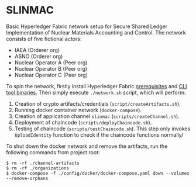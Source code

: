 # SLINMAC
Basic Hyperledger Fabric network setup for Secure Shared Ledger Implementation of Nuclear Materials Accounting and Control. The network consists of five fictional actors:

- IAEA (Orderer org)
- ASNO (Orderer org)
- Nuclear Operator A (Peer org)
- Nuclear Operator B (Peer org)
- Nuclear Operator C (Peer org)

To spin the network, firstly install Hyperledger Fabric [prerequisites](https://hyperledger-fabric.readthedocs.io/en/release-2.4/prereqs.html) and [CLI tool binaries](https://hyperledger-fabric.readthedocs.io/en/release-2.4/install.html). Then simply execute `./network.sh` script, which will perform:

1. Creation of crypto artifacts/credentials (`script/createArtifacts.sh`).
2. Running docker container network (`docker-compose`).
3. Creation of application channel `slinmac` (`scripts/createChannel.sh`).
4. Deployment of chaincode (`scripts/deployChaincode.sh`).
5. Testing of chaincode (`scripts/testChaincode.sh`). This step only invokes `UploadIdentity` function to check if the chaincode functions normally/

To shut down the docker network and remove the artifacts, run the following commands from project root:
```
$ rm -rf ./channel-artifacts
$ rm -rf ./organizations
$ docker-compose -f ./config/docker/docker-compose.yaml down --volumes --remove-orphans
```
